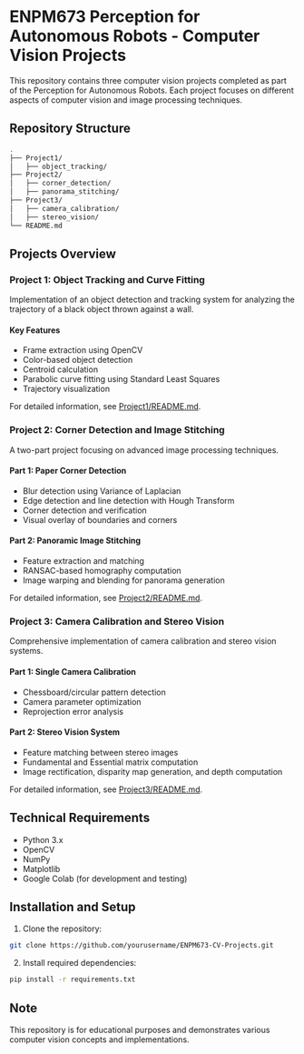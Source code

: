# ENPM673 Perception for Autonomous Robots - Computer Vision Projects

This repository contains three computer vision projects completed as part of the Perception for Autonomous Robots. Each project focuses on different aspects of computer vision and image processing techniques.

## Repository Structure

```bash
.
├── Project1/
│   ├── object_tracking/
├── Project2/
│   ├── corner_detection/
│   ├── panorama_stitching/
├── Project3/
│   ├── camera_calibration/
│   ├── stereo_vision/
└── README.md
```

## Projects Overview

### Project 1: Object Tracking and Curve Fitting
Implementation of an object detection and tracking system for analyzing the trajectory of a black object thrown against a wall.

#### Key Features
- Frame extraction using OpenCV
- Color-based object detection
- Centroid calculation
- Parabolic curve fitting using Standard Least Squares
- Trajectory visualization

For detailed information, see [Project1/README.md](./Project1/README.md).

### Project 2: Corner Detection and Image Stitching
A two-part project focusing on advanced image processing techniques.

#### Part 1: Paper Corner Detection
- Blur detection using Variance of Laplacian
- Edge detection and line detection with Hough Transform
- Corner detection and verification
- Visual overlay of boundaries and corners

#### Part 2: Panoramic Image Stitching
- Feature extraction and matching
- RANSAC-based homography computation
- Image warping and blending for panorama generation

For detailed information, see [Project2/README.md](./Project2/README.md).

### Project 3: Camera Calibration and Stereo Vision
Comprehensive implementation of camera calibration and stereo vision systems.

#### Part 1: Single Camera Calibration
- Chessboard/circular pattern detection
- Camera parameter optimization
- Reprojection error analysis

#### Part 2: Stereo Vision System
- Feature matching between stereo images
- Fundamental and Essential matrix computation
- Image rectification, disparity map generation, and depth computation

For detailed information, see [Project3/README.md](./Project3/README.md).

## Technical Requirements

- Python 3.x
- OpenCV
- NumPy
- Matplotlib
- Google Colab (for development and testing)

## Installation and Setup

1. Clone the repository:

```bash
git clone https://github.com/yourusername/ENPM673-CV-Projects.git
```

2. Install required dependencies:

```bash
pip install -r requirements.txt
```

## Note
This repository is for educational purposes and demonstrates various computer vision concepts and implementations.
